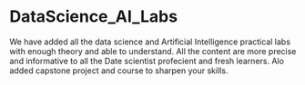 # DataScience_AI_Labs
We have added all the data science and Artificial Intelligence practical labs with enough theory and able to understand. All the content are more precise and informative to all the Date scientist profecient and fresh learners. Alo added capstone project and course to sharpen your skills.
